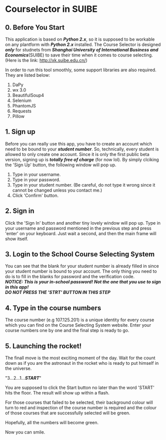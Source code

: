 # Courselector in SUIBE
## 0. Before You Start
This application is based on ___Python 2.x___, so it is supposed to be workable on any plantform with ___Python 2.x___ installed. The Course Selector is designed ___only___ for studnets from ___Shanghai University of International Business and Economics___(SUIBE) to save their time when it comes to course selecting.(Here is the link: http://xk.suibe.edu.cn/)  

In order to run this tool smoothly, some support libraries are also required. They are listed below:  
1. DaPy
2. wx 3.0
3. BeautifulSoup4
4. Selenium
5. PhantomJS
6. Requests
7. Pillow
## 1. Sign up
Before you can really use this app, you have to create an account which need to be bound to your ___student number___. So, technically, every student is allowed to only create one account. Since it is only the first public beta version, signing up is ___totally free of charge___ (for now lol). By simply clciking the 'Sign Up' button, the following window will pop up.
1. Type in your username.
2. Type in your password.
3. Type in your student number. (Be careful, do not type it wrong since it cannot be changed unless you contact me.)
4. Click 'Confirm' button.
## 2. Sign in
Click the 'Sign In' button and another tiny lovely window will pop up. Type in your username and password mentioned in the previous step and press 'enter' on your keyboard. Just wait a second, and then the main frame will show itself.
## 3. Login to the School Course Selecting System
You can see that the blank for your student number is already filled in since your student number is bound to your account. 
The only thing you need to do is to fill in the blanks for password and the verification code.  
***NOTICE: This is your in-school password! Not the one that you use to sign in this app!***   
___DO NOT PRESS THE 'STRT' BUTTON IN THIS STEP___
## 4. Type in the course numbers
The course number (e.g 107.125.201) is a unique identity for every course which you can find on the Course Selecting System website. Enter your course numbers one by one and the final step is ready to go.
## 5. Launching the rocket!
The finall move is the most exciting moment of the day. Wait for the count down as if you are the astronaut in the rocket who is ready to put himself in the universe.

"3...2...1...***START***"  

You are supposed to click the Start button no later than the word 'START' hits the floor. The result will show up within a flash.

For those courses that failed to be selected, their background colour will turn to red and inspection of the course number is required and the colour of those courses that are successfully selected will be green.

Hopefully, all the numbers will become green. 

Now you can smile.
